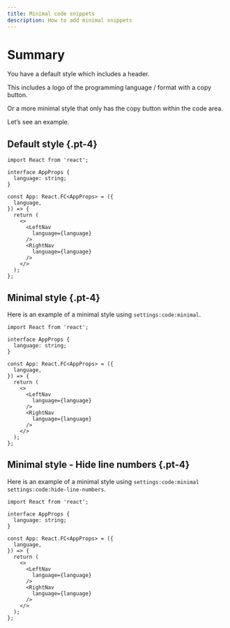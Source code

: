 ```yaml
---
title: Minimal code snippets 
description: How to add minimal snippets 
---
```


# Summary 

You have a default style which includes a header.

This includes a logo of the programming language / format with a copy button.

Or a more minimal style that only has the copy button within the code area.

Let’s see an example.

## Default style {.pt-4}

```tsx highlight:[3-5]
import React from 'react';

interface AppProps {
  language: string;
}

const App: React.FC<AppProps> = ({
  language,
}) => {
  return (
    <>
      <LeftNav
        language={language}
      />
      <RightNav
        language={language}
      />
    </>
  );
};
```

## Minimal style {.pt-4}

Here is an example of a minimal style using `settings:code:minimal`.

```tsx settings:code:minimal highlight:[3-5]
import React from 'react';

interface AppProps {
  language: string;
}

const App: React.FC<AppProps> = ({
  language,
}) => {
  return (
    <>
      <LeftNav
        language={language}
      />
      <RightNav
        language={language}
      />
    </>
  );
};
```

## Minimal style - Hide line numbers {.pt-4}

Here is an example of a minimal style using `settings:code:minimal settings:code:hide-line-numbers`.

```tsx settings:code:minimal settings:code:hide-line-numbers highlight:[3-5]
import React from 'react';

interface AppProps {
  language: string;
}

const App: React.FC<AppProps> = ({
  language,
}) => {
  return (
    <>
      <LeftNav
        language={language}
      />
      <RightNav
        language={language}
      />
    </>
  );
};
```
